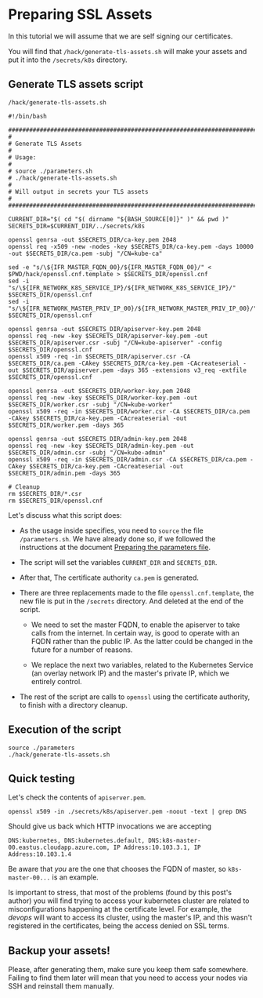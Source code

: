 # Preparing SSL Assets

In this tutorial we will assume that we are self signing our certificates.

You will find that `/hack/generate-tls-assets.sh` will make your assets and
put it into the `/secrets/k8s` directory.

## Generate TLS assets script

`/hack/generate-tls-assets.sh`

```
#!/bin/bash

###############################################################################
#
# Generate TLS Assets
#
# Usage:
#
# source ./parameters.sh
# ./hack/generate-tls-assets.sh
#
# Will output in secrets your TLS assets
#
###############################################################################

CURRENT_DIR="$( cd "$( dirname "${BASH_SOURCE[0]}" )" && pwd )"
SECRETS_DIR=$CURRENT_DIR/../secrets/k8s

openssl genrsa -out $SECRETS_DIR/ca-key.pem 2048
openssl req -x509 -new -nodes -key $SECRETS_DIR/ca-key.pem -days 10000 -out $SECRETS_DIR/ca.pem -subj "/CN=kube-ca"

sed -e "s/\${IFR_MASTER_FQDN_00}/${IFR_MASTER_FQDN_00}/" < $PWD/hack/openssl.cnf.template > $SECRETS_DIR/openssl.cnf
sed -i "s/\${IFR_NETWORK_K8S_SERVICE_IP}/${IFR_NETWORK_K8S_SERVICE_IP}/" $SECRETS_DIR/openssl.cnf
sed -i "s/\${IFR_NETWORK_MASTER_PRIV_IP_00}/${IFR_NETWORK_MASTER_PRIV_IP_00}/" $SECRETS_DIR/openssl.cnf

openssl genrsa -out $SECRETS_DIR/apiserver-key.pem 2048
openssl req -new -key $SECRETS_DIR/apiserver-key.pem -out $SECRETS_DIR/apiserver.csr -subj "/CN=kube-apiserver" -config $SECRETS_DIR/openssl.cnf
openssl x509 -req -in $SECRETS_DIR/apiserver.csr -CA $SECRETS_DIR/ca.pem -CAkey $SECRETS_DIR/ca-key.pem -CAcreateserial -out $SECRETS_DIR/apiserver.pem -days 365 -extensions v3_req -extfile $SECRETS_DIR/openssl.cnf

openssl genrsa -out $SECRETS_DIR/worker-key.pem 2048
openssl req -new -key $SECRETS_DIR/worker-key.pem -out $SECRETS_DIR/worker.csr -subj "/CN=kube-worker"
openssl x509 -req -in $SECRETS_DIR/worker.csr -CA $SECRETS_DIR/ca.pem -CAkey $SECRETS_DIR/ca-key.pem -CAcreateserial -out $SECRETS_DIR/worker.pem -days 365

openssl genrsa -out $SECRETS_DIR/admin-key.pem 2048
openssl req -new -key $SECRETS_DIR/admin-key.pem -out $SECRETS_DIR/admin.csr -subj "/CN=kube-admin"
openssl x509 -req -in $SECRETS_DIR/admin.csr -CA $SECRETS_DIR/ca.pem -CAkey $SECRETS_DIR/ca-key.pem -CAcreateserial -out $SECRETS_DIR/admin.pem -days 365

# Cleanup
rm $SECRETS_DIR/*.csr
rm $SECRETS_DIR/openssl.cnf
```

Let's discuss what this script does:

* As the usage inside specifies, you need to `source` the file `/parameters.sh`.
We have already done so, if we followed the instructions at the document
[Preparing the parameters file](parameters_file.md).

* The script will set the variables `CURRENT_DIR` and `SECRETS_DIR`.

* After that, The certificate authority `ca.pem` is generated.

* There are three replacements made to the file `openssl.cnf.template`, the new
file is put in the `/secrets` directory. And deleted at the end of the script.

  * We need to set the master FQDN, to enable the apiserver to take calls
  from the internet. In certain way, is good to operate with an FQDN rather
  than the public IP. As the latter could be changed in the future for a number
  of reasons.

  * We replace the next two variables, related to the Kubernetes Service
  (an overlay network IP) and the master's private IP, which we entirely control.

* The rest of the script are calls to `openssl` using the certificate authority,
to finish with a directory cleanup.

## Execution of the script

```
source ./parameters
./hack/generate-tls-assets.sh
```

## Quick testing

Let's check the contents of `apiserver.pem`.

```
openssl x509 -in ./secrets/k8s/apiserver.pem -noout -text | grep DNS
```

Should give us back which HTTP invocations we are accepting

```
DNS:kubernetes, DNS:kubernetes.default, DNS:k8s-master-00.eastus.cloudapp.azure.com, IP Address:10.103.3.1, IP Address:10.103.1.4
```

Be aware that _you_ are the one that chooses the FQDN of master, so
`k8s-master-00...` is an example.

Is important to stress, that most of the problems (found by this post's author)
you will find trying to access your kubernetes cluster are related to
misconfigurations happening at the certificate level. For example, the _devops_
will want to access its cluster, using the master's IP, and this wasn't
registered in the certificates, being the access denied on SSL terms.

## Backup your assets!

Please, after generating them, make sure you keep them safe somewhere. Failing
to find them later will mean that you need to access your nodes via SSH and
reinstall them manually.
